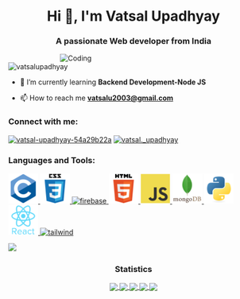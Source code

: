 <h1 align="center">Hi 👋, I'm Vatsal Upadhyay</h1>
<h3 align="center">A passionate Web developer from India</h3>

<img align="right" alt="Coding" width="400" src="https://media3.giphy.com/media/v1.Y2lkPTc5MGI3NjExaGl2bDVoNzZhMzVuenVtY2QydHQyb3FyZ3N1aW9saTFoMm9tbGRnZiZlcD12MV9pbnRlcm5hbF9naWZfYnlfaWQmY3Q9Zw/qgQUggAC3Pfv687qPC/giphy.gif">

<p align="left"> <img src="https://komarev.com/ghpvc/?username=vatsalupadhyay&label=Profile%20views&color=0e75b6&style=flat" alt="vatsalupadhyay" /> </p>

- 🌱 I’m currently learning **Backend Development-Node JS**

- 📫 How to reach me **vatsalu2003@gmail.com**

<h3 align="left">Connect with me:</h3>
<p align="left">
<a href="https://linkedin.com/in/vatsal-upadhyay-54a29b22a" target="blank"><img align="center" src="https://raw.githubusercontent.com/rahuldkjain/github-profile-readme-generator/master/src/images/icons/Social/linked-in-alt.svg" alt="vatsal-upadhyay-54a29b22a" height="30" width="40" /></a>
<a href="https://instagram.com/vatsal._upadhyay" target="blank"><img align="center" src="https://raw.githubusercontent.com/rahuldkjain/github-profile-readme-generator/master/src/images/icons/Social/instagram.svg" alt="vatsal._upadhyay" height="30" width="40" /></a>

<!-- <a href="https://www.hackerrank.com/vatsalu2003" target="blank"><img align="center" src="https://raw.githubusercontent.com/rahuldkjain/github-profile-readme-generator/master/src/images/icons/Social/hackerrank.svg" alt="vatsalu2003" height="30" width="40" /></a> -->
</p>

<h3 align="left">Languages and Tools:</h3>
<p align="left"> <a href="https://www.cprogramming.com/" target="_blank" rel="noreferrer"> <img src="https://raw.githubusercontent.com/devicons/devicon/master/icons/c/c-original.svg" alt="c" width="60" height="60"/> </a> <a href="https://www.w3schools.com/css/" target="_blank" rel="noreferrer"> <img src="https://raw.githubusercontent.com/devicons/devicon/master/icons/css3/css3-original-wordmark.svg" alt="css3" width="60" height="60"/> </a> <a href="https://firebase.google.com/" target="_blank" rel="noreferrer"> <img src="https://www.vectorlogo.zone/logos/firebase/firebase-icon.svg" alt="firebase" width="60" height="60"/> </a> <a href="https://www.w3.org/html/" target="_blank" rel="noreferrer"> <img src="https://raw.githubusercontent.com/devicons/devicon/master/icons/html5/html5-original-wordmark.svg" alt="html5" width="60" height="60"/>    </a> <a href="https://developer.mozilla.org/en-US/docs/Web/JavaScript" target="_blank" rel="noreferrer"> <img src="https://raw.githubusercontent.com/devicons/devicon/master/icons/javascript/javascript-original.svg" alt="javascript" width="60" height="60"/> </a> <a href="https://www.mongodb.com/" target="_blank" rel="noreferrer"> <img src="https://raw.githubusercontent.com/devicons/devicon/master/icons/mongodb/mongodb-original-wordmark.svg" alt="mongodb" width="60" height="60"/> </a> <a href="https://www.python.org" target="_blank" rel="noreferrer"> <img src="https://raw.githubusercontent.com/devicons/devicon/master/icons/python/python-original.svg" alt="python" width="60" height="60"/> </a> <a href="https://reactjs.org/" target="_blank" rel="noreferrer"> <img src="https://raw.githubusercontent.com/devicons/devicon/master/icons/react/react-original-wordmark.svg" alt="react" width="60" height="60"/> </a>
  <a href="https://tailwindcss.com/" target="_blank" rel="noreferrer"> <img src="https://www.vectorlogo.zone/logos/tailwindcss/tailwindcss-icon.svg" alt="tailwind" width="60" height="60"/> </a> </p>

<img src="https://user-images.githubusercontent.com/73097560/115834477-dbab4500-a447-11eb-908a-139a6edaec5c.gif"><h3 align="center">Statistics</h3>
<div align="center">
<a href="https://github.com/vatsalupadhyay">
<img align="center" src="http://github-profile-summary-cards.vercel.app/api/cards/stats?username=vatsalupadhyay&theme=nord_dark" height="180em" />
<img align="center" src="http://github-profile-summary-cards.vercel.app/api/cards/most-commit-language?username=vatsalupadhyay&theme=nord_dark" height="180em" />
<img align="center" src="http://github-profile-summary-cards.vercel.app/api/cards/repos-per-language?username=vatsalupadhyay&theme=nord_dark" height="180em" />
<img align="center" src="http://github-profile-summary-cards.vercel.app/api/cards/productive-time?username=vatsalupadhyay&theme=nord_dark" height="180em" />
<img align="center" src="http://github-profile-summary-cards.vercel.app/api/cards/profile-details?username=vatsalupadhyay&theme=nord_dark" height="180em" />
